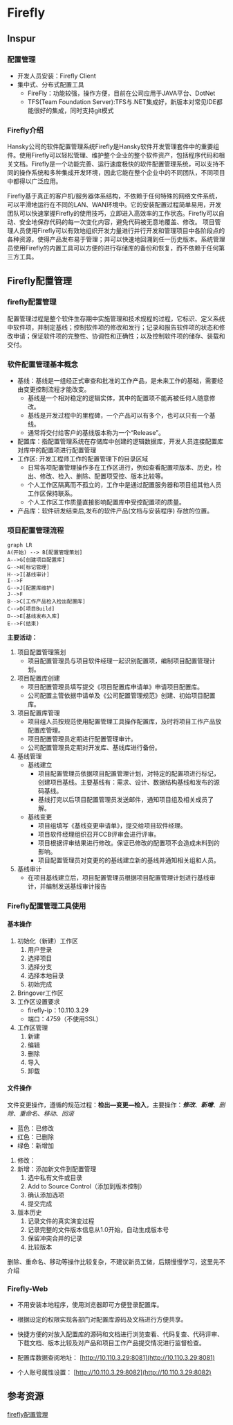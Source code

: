# Firefly

## Inspur

### 配置管理

* 开发人员安装：Firefly Client
* 集中式、分布式配置工具
  * FireFly：功能较强，操作方便，目前在公司应用于JAVA平台、DotNet
  * TFS(Team Foundation Server):TFS与.NET集成好，新版本对常见IDE都能很好的集成，同时支持git模式

### Firefly介绍

Hansky公司的软件配置管理系统Firefly是Hansky软件开发管理套件中的重要组件。使用Firefly可以轻松管理、维护整个企业的整个软件资产，包括程序代码和相关文档。Firefly是一个功能完善、运行速度极快的软件配置管理系统，可以支持不同的操作系统和多种集成开发环境，因此它能在整个企业中的不同团队，不同项目中都得以广泛应用。

Firefly基于真正的客户机/服务器体系结构，不依赖于任何特殊的网络文件系统，可以平滑地运行在不同的LAN、WAN环境中。它的安装配置过程简单易用，开发团队可以快速掌握Firefly的使用技巧，立即进入高效率的工作状态。Firefly可以自动、安全地保存代码的每一次变化内容，避免代码被无意地覆盖、修改。 项目管理人员使用Firefly可以有效地组织开发力量进行并行开发和管理项目中各阶段点的各种资源，使得产品发布易于管理；并可以快速地回溯到任一历史版本。系统管理员使用Firefly的内置工具可以方便的进行存储库的备份和恢复，而不依赖于任何第三方工具。

## Firefly配置管理

### firefly配置管理

配置管理过程是整个软件生存期中实施管理和技术规程的过程，它标识、定义系统中软件项，并制定基线；控制软件项的修改和发行；记录和报告软件项的状态和修改申请；保证软件项的完整性、协调性和正确性；以及控制软件项的储存、装载和交付。

### 软件配置管理基本概念

* 基线：基线是一组经正式审查和批准的工作产品，是未来工作的基础，需要经由变更控制流程才能改变。
  * 基线是一个相对稳定的逻辑实体，其中的配置项不能再被任何人随意修改。
  * 基线是开发过程中的里程碑，一个产品可以有多个，也可以只有一个基线。
  * 通常将交付给客户的基线版本称为一个“Release”。
* 配置库：指配置管理系统在存储库中创建的逻辑数据库，开发人员连接配置库对库中的配置项进行配置管理
* 工作区: 开发工程师工作的配置管理下的目录区域
  * 日常各项配置管理操作多在工作区进行，例如查看配置项版本、历史，检出、修改、检入、删除、配置项受控、版本比较等。
  * 个人工作区隔离而不孤立的，工作中是通过配置服务器和项目组其他人员工作区保持联系。
  * 个人工作区工作质量直接影响配置库中受控配置项的质量。
* 产品库：软件研发结束后,发布的软件产品(文档与安装程序) 存放的位置。

### 项目配置管理流程

```mermaid
graph LR
A(开始) --> B[配置管理策划]
A-->G[创建项目配置库]
G-->H[标记管理]
H-->I[基线审计]
I-->F
G-->J[配置库维护]
J-->F
B-->C[工作产品检入检出配置库]
C-->D[项目Build]
D-->E[基线发布入库]
E-->F(结束)
```

**主要活动：**

1. 项目配置管理策划
   * 项目配置管理员与项目软件经理一起识别配置项，编制项目配置管理计划。
2. 项目配置库创建
   * 项目配置管理员填写提交《项目配置库申请单》申请项目配置库。
   * 公司配置主管依据申请单及《公司配置管理规范》创建、初始项目配置库。
3. 项目配置库管理
   * 项目组人员按规范使用配置管理工具操作配置库，及时将项目工作产品放配置库管理。
   * 项目配置管理员定期进行配置管理审计。
   * 公司配置管理员定期对开发库、基线库进行备份。
4. 基线管理
   * 基线建立
     * 项目配置管理员依据项目配置管理计划，对特定的配置项进行标记，创建项目基线。主要基线有：需求、设计、数据结构基线和发布的源码基线。
     * 基线打完以后项目配置管理员发送邮件，通知项目组及相关成员了解。
   * 基线变更
     * 项目组填写《基线变更申请单》，提交给项目软件经理。
     * 项目软件经理组织召开CCB评审会进行评审。
     * 项目根据评审结果进行修改。保证已修改的配置项不会造成未料到的影响。
     * 项目配置管理员对变更的的基线建立新的基线并通知相关组和人员。
5. 基线审计
   * 在项目基线建立后，项目配置管理员根据项目配置管理计划进行基线审计，并编制发送基线审计报告

### Firefly配置管理工具使用

#### 基本操作

1. 初始化（新建）工作区
   1. 用户登录
   2. 选择项目
   3. 选择分支
   4. 选择本地目录
   5. 初始完成
2. Bringover工作区
3. 工作区设置要求
   * firefly-ip：10.110.3.29
   * 端口：4759（不使用SSL）
4. 工作区管理
   1. 新建
   2. 编辑
   3. 删除
   4. 导入
   5. 卸载

#### 文件操作

文件变更操作，遵循的规范过程：**检出—变更—检入**，主要操作：***修改***、***新增***、*删除*、*重命名*、*移动*、*回滚*

* 蓝色：已修改
* 红色：已删除
* 绿色：新增加

1. 修改：
2. 新增：添加新文件到配置管理
   1. 选中私有文件或目录
   2. Add to Source Control（添加到版本控制）
   3. 确认添加选项
   4. 提交完成
3. 版本历史
   1. 记录文件的真实演变过程
   2. 记录完整的文件版本信息从1.0开始，自动生成版本号
   3. 保留冲突合并的记录
   4. 比较版本

删除、重命名、移动等操作比较复杂，不建议新员工做，后期慢慢学习，这里先不介绍

### Firefly-Web

* 不用安装本地程序，使用浏览器即可方便登录配置库。
* 根据设定的权限实现各部门对配置库源码及文档进行方便共享。
* 快捷方便的对放入配置库的源码和文档进行浏览查看、代码复查、代码评审、下载文档、版本比较及对产品和项目工作产品提交情况进行监督检查。

* 配置库数据查阅地址： [http://10.110.3.29:8081](http://10.110.3.29:8081)
* 个人账号属性设置： [http://10.110.3.29:8082](http://10.110.3.29:8082)

## 参考资源

[firefly配置管理](res/firefly.pdf)
